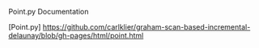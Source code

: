 Point.py Documentation

[Point.py] https://github.com/carlklier/graham-scan-based-incremental-delaunay/blob/gh-pages/html/point.html
